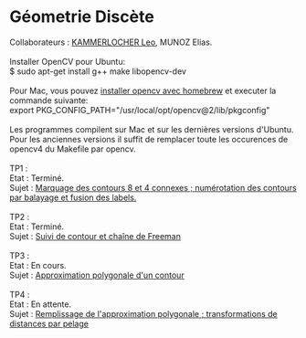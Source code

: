 # Géometrie Discète
Collaborateurs : [KAMMERLOCHER Leo](https://github.com/Leokamm), MUNOZ Elias.
<br/><br/>
Installer OpenCV pour Ubuntu:
<br/>
$ sudo apt-get install g++ make libopencv-dev
<br/><br/>
Pour Mac, vous pouvez [installer opencv avec homebrew](https://formulae.brew.sh/formula/opencv) et executer la commande suivante:
<br/>export PKG_CONFIG_PATH="/usr/local/opt/opencv@2/lib/pkgconfig"<br/>
<br/>
Les programmes compilent sur Mac et sur les dernières versions d'Ubuntu. Pour les anciennes versions il suffit de remplacer toute les occurences de opencv4 du Makefile par opencv.
<br/><br/>
TP1 :
<br/>
Etat : Terminé.
  <br/>
Sujet : [Marquage des contours 8 et 4 connexes ; numérotation des contours par balayage et fusion des labels.](http://pageperso.lif.univ-mrs.fr/~edouard.thiel/ens/geodis/gd1-tp.txt)
<br/>
<br/>
TP2 :
<br/>
Etat : Terminé.
<br/>
Sujet : [Suivi de contour et chaîne de Freeman](http://pageperso.lif.univ-mrs.fr/~edouard.thiel/ens/geodis/gd2-tp.txt)
<br>
<br/>
TP3 :
<br/>
Etat : En cours.
<br/>
Sujet : [Approximation polygonale d'un contour](http://pageperso.lif.univ-mrs.fr/~edouard.thiel/ens/geodis/gd3-tp.txt)
<br/>
<br>
TP4 :
<br/>
Etat : En attente.
<br/>
Sujet : [Remplissage de l'approximation polygonale ; transformations de distances par pelage](http://pageperso.lif.univ-mrs.fr/~edouard.thiel/ens/geodis/gd4-tp.txt)
<br/>

